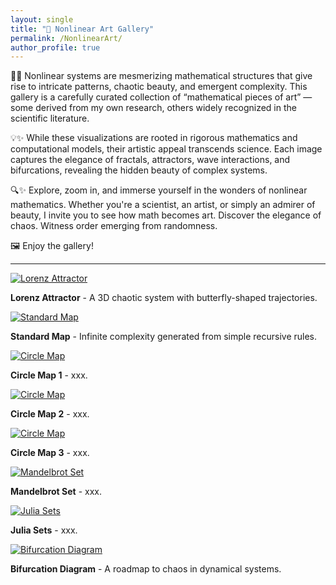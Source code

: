 ```yaml
---
layout: single
title: "🎨 Nonlinear Art Gallery"
permalink: /NonlinearArt/
author_profile: true
---
```


🔬✨ Nonlinear systems are mesmerizing mathematical structures that give rise to intricate patterns, chaotic beauty, and emergent complexity. This gallery is a carefully curated collection of “mathematical pieces of art” — some derived from my own research, others widely recognized in the scientific literature.

💡✨ While these visualizations are rooted in rigorous mathematics and computational models, their artistic appeal transcends science. Each image captures the elegance of fractals, attractors, wave interactions, and bifurcations, revealing the hidden beauty of complex systems.

🔍✨ Explore, zoom in, and immerse yourself in the wonders of nonlinear mathematics. Whether you're a scientist, an artist, or simply an admirer of beauty, I invite you to see how math becomes art. Discover the elegance of chaos. Witness order emerging from randomness.

🖼️ Enjoy the gallery!

---

<div class="gallery-container">
  <div class="gallery-item">
    <a href="/assets/images/LorenzAttractor.png" data-lightbox="gallery" data-title="Lorenz Attractor">
      <img src="assets/images/LorenzAttractor.png" alt="Lorenz Attractor">
    </a>
    <p> <strong>Lorenz Attractor</strong> - A 3D chaotic system with butterfly-shaped trajectories.</p>
  </div>
  
  <div class="gallery-item">
    <a href="/assets/images/StandardMap.png" data-lightbox="gallery" data-title="Standard Map">
      <img src="assets/images/StandardMap.png" alt="Standard Map">
    </a>
    <p> <strong>Standard Map</strong> - Infinite complexity generated from simple recursive rules.</p>
  </div>
  
  <div class="gallery-item">
    <a href="/assets/images/CircleMap1.jpg" data-lightbox="gallery" data-title="Circle Map">
      <img src="assets/images/CircleMap1.jpg" alt="Circle Map">
    </a>
    <p> <strong>Circle Map 1</strong> - xxx.</p>
  </div>

  <div class="gallery-item">
    <a href="/assets/images/CircleMap2.jpg" data-lightbox="gallery" data-title="Circle Map">
      <img src="assets/images/CircleMap2.jpg" alt="Circle Map">
    </a>
    <p> <strong>Circle Map 2</strong> - xxx.</p>
  </div>

  <div class="gallery-item">
    <a href="/assets/images/CircleMap3.jpg" data-lightbox="gallery" data-title="Circle Map">
      <img src="assets/images/CircleMap3.jpg" alt="Circle Map">
    </a>
    <p> <strong>Circle Map 3</strong> - xxx.</p>
  </div>

  <div class="gallery-item">
    <a href="/assets/images/Mandelbrot1.jpg" data-lightbox="gallery" data-title="Mandelbrot Set">
      <img src="assets/images/Mandelbrot1.jpg" alt="Mandelbrot Set">
    </a>
    <p> <strong>Mandelbrot Set</strong> - xxx.</p>
  </div>

  <div class="gallery-item">
    <a href="/assets/images/JuliaSet1.png" data-lightbox="gallery" data-title="Julia Sets">
      <img src="assets/images/JuliaSet1.png" alt="Julia Sets">
    </a>
    <p> <strong>Julia Sets</strong> - xxx.</p>
  </div>

  <div class="gallery-item">
    <a href="/assets/images/LorenzAttractor.png" data-lightbox="gallery" data-title="Bifurcation Diagram">
      <img src="assets/images/BifurcationDiagram.png" alt="Bifurcation Diagram">
    </a>
    <p> <strong>Bifurcation Diagram</strong> - A roadmap to chaos in dynamical systems.</p>
  </div>
  
</div>



